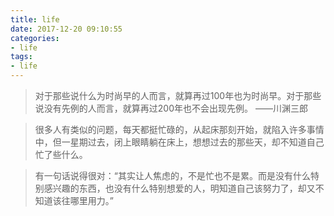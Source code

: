 ```yaml
---
title: life
date: 2017-12-20 09:10:55
categories:
- life
tags: 
- life
---
```


> 对于那些说什么为时尚早的人而言，就算再过100年也为时尚早。对于那些说没有先例的人而言，就算再过200年也不会出现先例。 ——川渊三郎

> 很多人有类似的问题，每天都挺忙碌的，从起床那刻开始，就陷入许多事情中，但一星期过去，闭上眼睛躺在床上，想想过去的那些天，却不知道自己忙了些什么。

> 有一句话说得很对：“其实让人焦虑的，不是忙也不是累。而是没有什么特别感兴趣的东西，也没有什么特别想爱的人，明知道自己该努力了，却又不知道该往哪里用力。”
